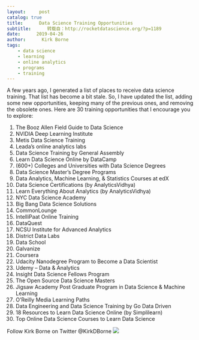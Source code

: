```yaml
---
layout:     post
catalog: true
title:      Data Science Training Opportunities
subtitle:      转载自：http://rocketdatascience.org/?p=1189
date:      2019-04-26
author:      Kirk Borne
tags:
    - data science
    - learning
    - online analytics
    - programs
    - training
---
```


A few years ago, I generated a list of places to receive data science training. That list has become a bit stale. So, I have updated the list, adding some new opportunities, keeping many of the previous ones, and removing the obsolete ones. Here are 30 training opportunities that I encourage you to explore:
1. The Booz Allen Field Guide to Data Science
1. NVIDIA Deep Learning Institute
1. Metis Data Science Training
1. Leada’s online analytics labs
1. Data Science Training by General Assembly
1. Learn Data Science Online by DataCamp
1. (600+) Colleges and Universities with Data Science Degrees
1. Data Science Master’s Degree Programs 
1. Data Analytics, Machine Learning, & Statistics Courses at edX
1. Data Science Certifications (by AnalyticsVidhya) 
1. Learn Everything About Analytics (by AnalyticsVidhya) 
1. NYC Data Science Academy
1. Big Bang Data Science Solutions
1. CommonLounge 
1. IntelliPaat Online Training 
1. DataQuest
1. NCSU Institute for Advanced Analytics 
1. District Data Labs
1. Data School
1. Galvanize 
1. Coursera
1. Udacity Nanodegree Program to Become a Data Scientist
1. Udemy – Data & Analytics 
1. Insight Data Science Fellows Program
1. The Open Source Data Science Masters 
1. Jigsaw Academy Post Graduate Program in Data Science & Machine Learning
1. O’Reilly Media Learning Paths
1. Data Engineering and Data Science Training by Go Data Driven
1. 18 Resources to Learn Data Science Online (by Simplilearn)
1. Top Online Data Science Courses to Learn Data Science

Follow Kirk Borne on Twitter @KirkDBorne
![](http://rocketdatascience.org/wp-content/uploads/2019/04/booz-allen-field-guide-to-data-science-1-638.jpg)

